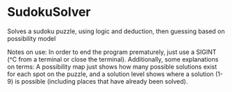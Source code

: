 # SudokuSolver
Solves a sudoku puzzle, using logic and deduction, then guessing based on possibility model

Notes on use: In order to end the program prematurely, just use a SIGINT (^C from a terminal or close the terminal).
Additionally, some explanations on terms: A possibility map just shows how many possible solutions exist for each spot
    on the puzzle, and a solution level shows where a solution (1-9) is possible (including places that have already been solved).
